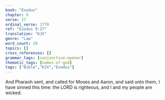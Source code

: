 ```yaml
---
book: "Exodus"
chapter: 9
verse: 27
ordinal_verse: 1770
ref: "Exodus 9:27"
translation: "KJV"
genre: "Law"
word_count: 29
topics: []
cross_references: []
grammar_tags: [conjunctive-opener]
thematic_tags: [names-of-god]
tags: ["Bible","KJV","Exodus"]
---
```

And Pharaoh sent, and called for Moses and Aaron, and said unto them, I have sinned this time: the LORD is righteous, and I and my people are wicked.
